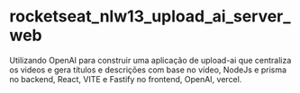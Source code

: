 # rocketseat_nlw13_upload_ai_server_web
Utilizando OpenAI para construir uma aplicação de upload-ai que centraliza os videos e gera títulos e descrições com base no vídeo, NodeJs e prisma no backend, React, VITE e Fastify no frontend, OpenAI, vercel.
